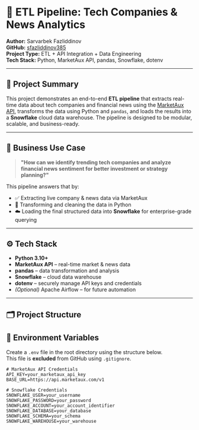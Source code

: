 # 🚀 ETL Pipeline: Tech Companies & News Analytics

**Author:** Sarvarbek Fazliddinov  
**GitHub:** [sfazliddinov385](https://github.com/sfazliddinov385)  
**Project Type:** ETL + API Integration + Data Engineering  
**Tech Stack:** Python, MarketAux API, pandas, Snowflake, dotenv

---

## 📌 Project Summary

This project demonstrates an end-to-end **ETL pipeline** that extracts real-time data about tech companies and financial news using the [MarketAux API](https://www.marketaux.com/), transforms the data using Python and `pandas`, and loads the results into a **Snowflake** cloud data warehouse. The pipeline is designed to be modular, scalable, and business-ready.

---

## 🎯 Business Use Case

> **"How can we identify trending tech companies and analyze financial news sentiment for better investment or strategy planning?"**

This pipeline answers that by:

- ✅ Extracting live company & news data via MarketAux  
- 🔧 Transforming and cleaning the data in Python  
- ☁️ Loading the final structured data into **Snowflake** for enterprise-grade querying  

---

## ⚙️ Tech Stack

- **Python 3.10+**
- **MarketAux API** – real-time market & news data
- **pandas** – data transformation and analysis
- **Snowflake** – cloud data warehouse
- **dotenv** – securely manage API keys and credentials
- *(Optional)* Apache Airflow – for future automation

---

## 🗂️ Project Structure


## 🔐 Environment Variables

Create a `.env` file in the root directory using the structure below.  
This file is **excluded** from GitHub using `.gitignore`.

```env
# MarketAux API Credentials
API_KEY=your_marketaux_api_key
BASE_URL=https://api.marketaux.com/v1

# Snowflake Credentials
SNOWFLAKE_USER=your_username
SNOWFLAKE_PASSWORD=your_password
SNOWFLAKE_ACCOUNT=your_account_identifier
SNOWFLAKE_DATABASE=your_database
SNOWFLAKE_SCHEMA=your_schema
SNOWFLAKE_WAREHOUSE=your_warehouse

